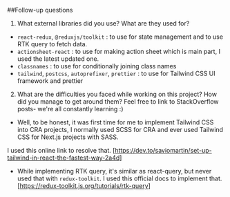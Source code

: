 ##Follow-up questions

1. What external libraries did you use? What are they used for?

- `react-redux`, `@reduxjs/toolkit` : to use for state management and to use RTK query to fetch data.
- `actionsheet-react` : to use for making action sheet which is main part, I used the latest updated one.
- `classnames` : to use for conditionally joining class names
- `tailwind`, `postcss`, `autoprefixer`, `prettier` : to use for Tailwind CSS UI framework and prettier

2. What are the difficulties you faced while working on this project? How did you manage to get around them? Feel free to link to StackOverflow posts- we're all constantly learning :)

- Well, to be honest, it was first time for me to implement Tailwind CSS into CRA projects, I normally used SCSS for CRA and ever used Tailwind CSS for Next.js projects with SASS.

I used this online link to resolve that. [https://dev.to/saviomartin/set-up-tailwind-in-react-the-fastest-way-2a4d]

- While implementing RTK query, it's similar as react-query, but never used that with `redux-toolkit`.
  I used this official docs to implement that. [https://redux-toolkit.js.org/tutorials/rtk-query]
